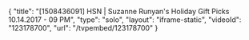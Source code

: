 {
    "title": "[1508436091] HSN | Suzanne Runyan's Holiday Gift Picks 10.14.2017 - 09 PM",
    "type": "solo",
    "layout": "iframe-static",
    "videoId": "123178700",
    "url": "\/tvpembed\/123178700"
}